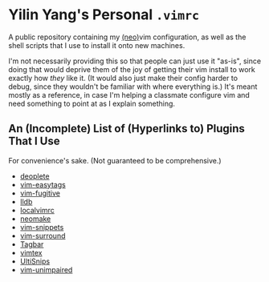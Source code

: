 Yilin Yang's Personal `.vimrc`
================================================================================
A public repository containing my [(neo)](https://neovim.io/)vim configuration,
as well as the shell scripts that I use to install it onto new machines.

I'm not necessarily providing this so that people can just use it "as-is", since
doing that would deprive them of the joy of getting their vim install to
work exactly how *they* like it. (It would also just make their config harder to
debug, since they wouldn't be familiar with where everything is.) It's meant
mostly as a reference, in case I'm helping a classmate configure vim and need
something to point at as I explain something.

An (Incomplete) List of (Hyperlinks to) Plugins That I Use
--------------------------------------------------------------------------------
For convenience's sake. (Not guaranteed to be comprehensive.)

* [deoplete](https://github.com/Shougo/deoplete.nvim)
* [vim-easytags](https://github.com/xolox/vim-easytags)
* [vim-fugitive](https://github.com/tpope/vim-fugitive)
* [lldb](https://github.com/dbgx/lldb.nvim)
* [localvimrc](https://github.com/embear/vim-localvimrc)
* [neomake](https://github.com/neomake/neomake)
* [vim-snippets](https://github.com/honza/vim-snippets)
* [vim-surround](https://github.com/tpope/vim-surround)
* [Tagbar](https://github.com/majutsushi/tagbar	)
* [vimtex](https://github.com/lervag/vimtex)
* [UltiSnips](https://github.com/SirVer/ultisnips)
* [vim-unimpaired](https://github.com/tpope/vim-unimpaired)

